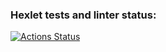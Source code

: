 ### Hexlet tests and linter status:
[![Actions Status](https://github.com/prozion/python-project-lvl1/workflows/hexlet-check/badge.svg)](https://github.com/prozion/python-project-lvl1/actions)
